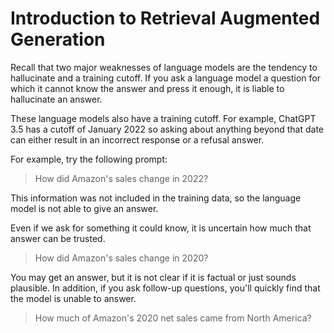 # Introduction to Retrieval Augmented Generation

Recall that two major weaknesses of language models are the tendency to hallucinate and a training cutoff. If you ask a language model a question for which it cannot know the answer and press it enough, it is liable to hallucinate an answer.

These language models also have a training cutoff. For example, ChatGPT 3.5 has a cutoff of January 2022 so asking about anything beyond that date can either result in an incorrect response or a refusal answer.

For example, try the following prompt:

> How did Amazon's sales change in 2022?

This information was not included in the training data, so the language model is not able to give an answer. 

Even if we ask for something it could know, it is uncertain how much that answer can be trusted.

> How did Amazon's sales change in 2020?

You may get an answer, but it is not clear if it is factual or just sounds plausible. In addition, if you ask follow-up questions, you'll quickly find that the model is unable to answer.

> How much of Amazon's 2020 net sales came from North America?